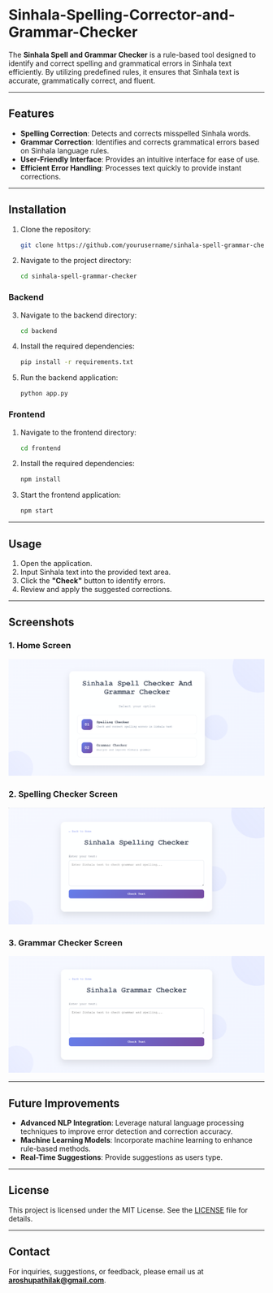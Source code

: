 # Sinhala-Spelling-Corrector-and-Grammar-Checker

The **Sinhala Spell and Grammar Checker** is a rule-based tool designed to identify and correct spelling and grammatical errors in Sinhala text efficiently. By utilizing predefined rules, it ensures that Sinhala text is accurate, grammatically correct, and fluent.

---

## Features

- **Spelling Correction**: Detects and corrects misspelled Sinhala words.
- **Grammar Correction**: Identifies and corrects grammatical errors based on Sinhala language rules.
- **User-Friendly Interface**: Provides an intuitive interface for ease of use.
- **Efficient Error Handling**: Processes text quickly to provide instant corrections.

---

## Installation

1. Clone the repository:
   ```bash
   git clone https://github.com/yourusername/sinhala-spell-grammar-checker.git
   ```

2. Navigate to the project directory:
   ```bash
   cd sinhala-spell-grammar-checker
   ```

### Backend

3. Navigate to the backend directory:
   ```bash
   cd backend
   ```

4. Install the required dependencies:
   ```bash
   pip install -r requirements.txt
   ```

5. Run the backend application:
   ```bash
   python app.py
   ```

### Frontend

1. Navigate to the frontend directory:
   ```bash
   cd frontend
   ```

2. Install the required dependencies:
   ```bash
   npm install
   ```

3. Start the frontend application:
   ```bash
   npm start
   ```

---

## Usage

1. Open the application.
2. Input Sinhala text into the provided text area.
3. Click the **"Check"** button to identify errors.
4. Review and apply the suggested corrections.

---

## Screenshots

### 1. Home Screen
![Home Screen](imagesForReadme/interface01.png)

### 2. Spelling Checker Screen
![Spelling Checker Screen](imagesForReadme/interface02.png)

### 3. Grammar Checker Screen
![Grammar Checker Screen](imagesForReadme/interface03.png)

---

## Future Improvements

- **Advanced NLP Integration**: Leverage natural language processing techniques to improve error detection and correction accuracy.
- **Machine Learning Models**: Incorporate machine learning to enhance rule-based methods.
- **Real-Time Suggestions**: Provide suggestions as users type.

---

## License

This project is licensed under the MIT License. See the [LICENSE](LICENSE) file for details.

---

## Contact

For inquiries, suggestions, or feedback, please email us at **aroshupathilak@gmail.com**.